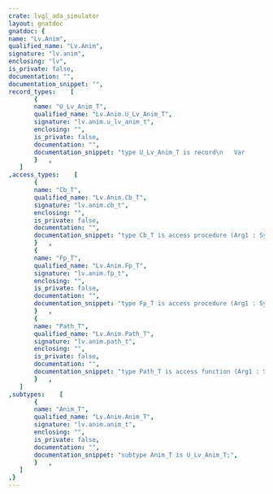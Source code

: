 ```yaml
---
crate: lvgl_ada_simulator
layout: gnatdoc
gnatdoc: {
name: "Lv.Anim",
qualified_name: "Lv.Anim",
signature: "lv.anim",
enclosing: "lv",
is_private: false,
documentation: "",
documentation_snippet: "",
record_types:    [
       {
       name: "U_Lv_Anim_T",
       qualified_name: "Lv.Anim.U_Lv_Anim_T",
       signature: "lv.anim.u_lv_anim_t",
       enclosing: "",
       is_private: false,
       documentation: "",
       documentation_snippet: "type U_Lv_Anim_T is record\n   Var            : System.Address;\n   Fp             : Fp_T;\n   End_Cb         : Cb_T;\n   Path           : Path_T;\n   Start          : aliased Int32_T;\n   C_End          : aliased Int32_T;\n   Time           : aliased Uint16_T;\n   Act_Time       : aliased Int16_T;\n   Playback_Pause : aliased Uint16_T;\n   Repeat_Pause   : aliased Uint16_T;\n   Playback       : Extensions.Unsigned_1;\n   Repeat         : Extensions.Unsigned_1;\n   Playback_Now   : Extensions.Unsigned_1;\n   Has_Run        : Extensions.Unsigned_1;\nend record;",
       }   ,
   ]
,access_types:    [
       {
       name: "Cb_T",
       qualified_name: "Lv.Anim.Cb_T",
       signature: "lv.anim.cb_t",
       enclosing: "",
       is_private: false,
       documentation: "",
       documentation_snippet: "type Cb_T is access procedure (Arg1 : System.Address);",
       }   ,
       {
       name: "Fp_T",
       qualified_name: "Lv.Anim.Fp_T",
       signature: "lv.anim.fp_t",
       enclosing: "",
       is_private: false,
       documentation: "",
       documentation_snippet: "type Fp_T is access procedure (Arg1 : System.Address; Arg2 : Int32_T);",
       }   ,
       {
       name: "Path_T",
       qualified_name: "Lv.Anim.Path_T",
       signature: "lv.anim.path_t",
       enclosing: "",
       is_private: false,
       documentation: "",
       documentation_snippet: "type Path_T is access function (Arg1 : System.Address) return Int32_T;",
       }   ,
   ]
,subtypes:    [
       {
       name: "Anim_T",
       qualified_name: "Lv.Anim.Anim_T",
       signature: "lv.anim.anim_t",
       enclosing: "",
       is_private: false,
       documentation: "",
       documentation_snippet: "subtype Anim_T is U_Lv_Anim_T;",
       }   ,
   ]
,}
---
```

